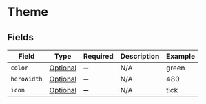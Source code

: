 # Theme


## Fields

| Field                                                   | Type                                                    | Required                                                | Description                                             | Example                                                 |
| ------------------------------------------------------- | ------------------------------------------------------- | ------------------------------------------------------- | ------------------------------------------------------- | ------------------------------------------------------- |
| `color`                                                 | [Optional<Color>](../../models/shared/Color.md)         | :heavy_minus_sign:                                      | N/A                                                     | green                                                   |
| `heroWidth`                                             | [Optional<HeroWidth>](../../models/shared/HeroWidth.md) | :heavy_minus_sign:                                      | N/A                                                     | 480                                                     |
| `icon`                                                  | [Optional<Icon>](../../models/shared/Icon.md)           | :heavy_minus_sign:                                      | N/A                                                     | tick                                                    |